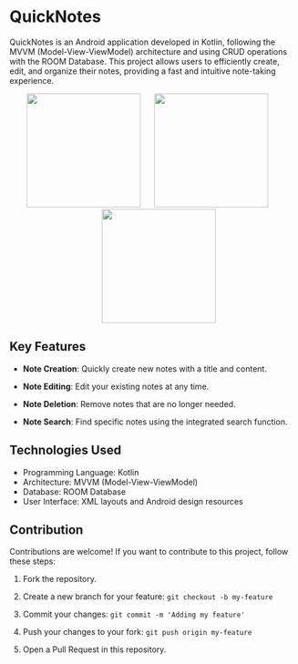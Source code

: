 # QuickNotes

QuickNotes is an Android application developed in Kotlin, following the MVVM (Model-View-ViewModel) architecture and using CRUD operations with the ROOM Database. This project allows users to efficiently create, edit, and organize their notes, providing a fast and intuitive note-taking experience.

<p align="center">
  <img src="https://github.com/WadrianAraujo/QuickNotes/assets/83624647/ae8ded24-ecdf-45eb-bdb3-74a861088a11" width="200" style="margin-right: 20px;">
  <img src="https://github.com/WadrianAraujo/QuickNotes/assets/83624647/d50f175a-943f-4337-a4b9-8c4109d47c96" width="200" style="margin-right: 20px;">
  <img src="https://github.com/WadrianAraujo/QuickNotes/assets/83624647/04544534-0d2e-452c-b5c4-9e7a051d208c" width="200" style="margin-left: 20px;">
</p>

## Key Features

- **Note Creation**: Quickly create new notes with a title and content.

- **Note Editing**: Edit your existing notes at any time.

- **Note Deletion**: Remove notes that are no longer needed.

- **Note Search**: Find specific notes using the integrated search function.

## Technologies Used

- Programming Language: Kotlin
- Architecture: MVVM (Model-View-ViewModel)
- Database: ROOM Database
- User Interface: XML layouts and Android design resources

## Contribution

Contributions are welcome! If you want to contribute to this project, follow these steps:

1. Fork the repository.

2. Create a new branch for your feature: `git checkout -b my-feature`

3. Commit your changes: `git commit -m 'Adding my feature'`

4. Push your changes to your fork: `git push origin my-feature`

5. Open a Pull Request in this repository.
